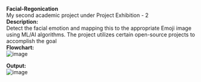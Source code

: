 <b>Facial-Regonication</b><br>
My second academic project under Project Exhibition - 2<br>
<b>Description:</b><br>
Detect the facial emotion and mapping this to the appropriate Emoji image using ML/AI algorithms. The project utilizes certain open-source projects to accomplish the goal<br>
<b>Flowchart:</b><br>
![image](https://user-images.githubusercontent.com/88943869/191306251-e2fda7ce-72f9-4fe0-992d-c40d950478d3.png)

<b>Output:</b><br>
![image](https://user-images.githubusercontent.com/88943869/191306616-aa12a556-fe8e-46c4-8231-1efe24e1e294.png)
